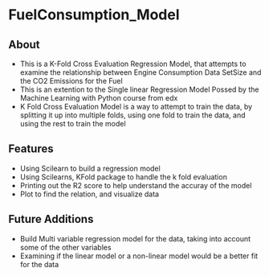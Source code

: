 # FuelConsumption_Model
<h2>About</h2>
<ul>
<li>This is a K-Fold Cross Evaluation Regression Model, that attempts to examine the relationship between Engine Consumption Data SetSize   and the CO2 Emissions for the Fuel </li>
<li>This is an extention to the Single linear Regression Model Possed by the Machine Learning with Python course from edx</li>
<li>K Fold Cross Evaluation Model is a way to attempt to train the data, by splitting it up into multiple folds, using one fold to train the data, and using the rest to train the model</li>
</ul>
<h2>Features</h2>
<ul>
<li>Using Scilearn to build a regression model
	<li>Using Scilearns, KFold package to handle the k fold evaluation</li>
	<li>Printing out the R2 score to help understand the accuray of the model</li>
	<li>Plot to find the relation, and visualize data</li>
</ul>
<h2>Future Additions</h2>
<ul>
<li>Build Multi variable regression model for the data, taking into account some of the other variables</li>
	<li>Examining if the linear model or a non-linear model would be a better fit for the data</li>
</ul>
